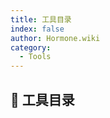 ```yaml
---
title: 工具目录
index: false
author: Hormone.wiki
category:
  - Tools
---
```


## 📖 工具目录

<ArticlesMenu />

